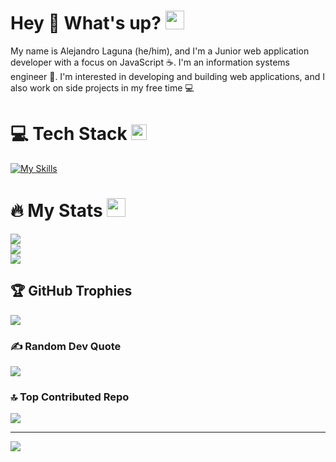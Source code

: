 # Hey 👋 What's up? <img src="https://media.giphy.com/media/WUlplcMpOCEmTGBtBW/giphy.gif" width="30">
My name is Alejandro Laguna (he/him), and I'm a Junior web application developer with a focus on JavaScript ☕. I'm an information systems engineer 🦾. I'm interested in developing and building web applications, and I also work on side projects in my free time 💻

# 💻 Tech Stack <img src="https://media2.giphy.com/media/QssGEmpkyEOhBCb7e1/giphy.gif?cid=ecf05e47a0n3gi1bfqntqmob8g9aid1oyj2wr3ds3mg700bl&rid=giphy.gif" width ="25">
[![My Skills](https://skillicons.dev/icons?i=html,css,bootstrap,materialui,javascript,typescript,git,github,githubactions,webpack,npm,yarn,react,vite,redux,jest,graphql,nodejs,expressjs,mongodb,postgresql,prisma,firebase,docker,netlify,aws,heroku,markdown,postman,vscode&theme=dark&perline=15)](https://skillicons.dev)
          
# 🔥 My Stats <img src="https://media.giphy.com/media/iY8CRBdQXODJSCERIr/giphy.gif" width="30px">
![](https://github-readme-stats.vercel.app/api?username=Aleejandro26&theme=dracula&hide_border=false&include_all_commits=true&count_private=true)<br/>
![](https://github-readme-streak-stats.herokuapp.com/?user=Aleejandro26&theme=dracula&hide_border=false)<br/>
![](https://github-readme-stats.vercel.app/api/top-langs/?username=Aleejandro26&theme=dracula&hide_border=false&include_all_commits=true&count_private=true&layout=compact)

## 🏆 GitHub Trophies
![](https://github-profile-trophy.vercel.app/?username=Aleejandro26&theme=monokai&no-frame=false&no-bg=false&margin-w=4)

### ✍️ Random Dev Quote
![](https://quotes-github-readme.vercel.app/api?type=horizontal&theme=merko)

### 🔝 Top Contributed Repo
![](https://github-contributor-stats.vercel.app/api?username=Aleejandro26&limit=5&theme=shadow_blue&combine_all_yearly_contributions=true)

---
[![](https://visitcount.itsvg.in/api?id=Aleejandro26&icon=3&color=3)](https://visitcount.itsvg.in)

<!-- Proudly created with GPRM ( https://gprm.itsvg.in ) -->
